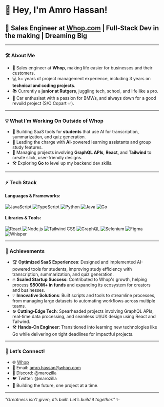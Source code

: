 # 👋 Hey, I'm Amro Hassan!
## 🚀 Sales Engineer at [Whop.com](https://whop.com) | Full-Stack Dev in the making | Dreaming Big

---

### 🛠 About Me
- 🔧 Sales engineer at **Whop**, making life easier for businesses and their customers.  
- 💻 5+ years of project management experience, including 3 years on **technical and coding projects**.  
- 📚 Currently a **junior at Rutgers**, juggling tech, school, and life like a pro.  
- 🚗 Car enthusiast with a passion for BMWs, and always down for a good revuild project (S/O Copart ✅).  

---

### 💡 What I’m Working On Outside of Whop
- 🌟 Building SaaS tools for **students** that use AI for transcription, summarization, and quiz generation.  
- 🧠 Leading the charge with **AI**-powered learning assistants and group study features.  
- 💬 Managing projects involving **GraphQL APIs**, **React**, and **Tailwind** to create slick, user-friendly designs.  
- 🛠 Exploring **Go** to level up my backend dev skills.

---

### ⚡ Tech Stack
#### Languages & Frameworks:
![JavaScript](https://img.shields.io/badge/-JavaScript-05122A?style=flat&logo=javascript)
![TypeScript](https://img.shields.io/badge/-TypeScript-05122A?style=flat&logo=typescript)
![Python](https://img.shields.io/badge/-Python-05122A?style=flat&logo=python)
![Java](https://img.shields.io/badge/-Java-05122A?style=flat&logo=java)
![Go](https://img.shields.io/badge/-Go-05122A?style=flat&logo=go)

#### Libraries & Tools:
![React](https://img.shields.io/badge/-React-05122A?style=flat&logo=react)
![Node.js](https://img.shields.io/badge/-Node.js-05122A?style=flat&logo=node.js)
![Tailwind CSS](https://img.shields.io/badge/-TailwindCSS-05122A?style=flat&logo=tailwindcss)
![GraphQL](https://img.shields.io/badge/-GraphQL-05122A?style=flat&logo=graphql)
![Selenium](https://img.shields.io/badge/-Selenium-05122A?style=flat&logo=selenium)
![Figma](https://img.shields.io/badge/-Figma-05122A?style=flat&logo=figma)
![Whisper](https://img.shields.io/badge/-Whisper%20AI-05122A?style=flat&logo=openai)

---

### 🌟 Achievements
- 🏆 **Optimized SaaS Experiences**: Designed and implemented AI-powered tools for students, improving study efficiency with transcription, summarization, and quiz generation.  
- 🔥 **Scaled Startup Success**: Contributed to Whop's growth, helping process **$500M+ in funds** and expanding its ecosystem for creators and businesses.  
- 💡 **Innovative Solutions**: Built scripts and tools to streamline processes, from managing large datasets to automating workflows across multiple teams.  
- ⚙️ **Cutting-Edge Tech**: Spearheaded projects involving GraphQL APIs, real-time data processing, and seamless UI/UX design using React and Tailwind.  
- 🛠 **Hands-On Engineer**: Transitioned into learning new technologies like Go while delivering on tight deadlines for impactful projects.

---

### 🤝 Let’s Connect!
- 🌐 [Whop](https://whop.com)
- 📧 Email: amro.hassan@whop.com
- 💬 Discord: @marozilla
- 🐦 Twitter: @marozilla
- 🖤 Building the future, one project at a time.

---

_"Greatness isn’t given, it’s built. Let’s build it together."_ ✨
